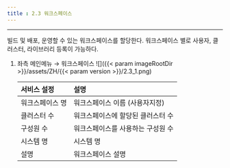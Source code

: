 ```yaml
---
title : 2.3 워크스페이스
---
```


---
빌드 및 배포, 운영할 수 있는 워크스페이스를 할당한다. 워크스페이스 별로 사용자, 클러스터, 라이브러리 등록이 가능하다.

1. 좌측 메인메뉴 → 워크스페이스
    ![]({{< param imageRootDir >}}/assets/ZH/{{< param version >}}/2.3_1.png)
    
    | **서비스 설정** | **설명** |
    | :--------- | :------------- |
    | 워크스페이스 명 | 워크스페이스 이름 \(사용자지정\) |
    | 클러스터 수 | 워크스페이스에 할당된 클러스터 수 |
    | 구성원 수 | 워크스페이스를 사용하는 구성원 수 |
    | 시스템 명 | 시스템 명 |
    | 설명 | 워크스페이스 설명 |